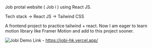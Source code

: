 Job protal website ( Job i ) using React JS.

Tech stack 
  -> React JS
  -> Tailwind CSS

A frontend project to practice tailwind + react. Now I am eager to learn motion library like Framer Motion and add to this project sooner.

![Jobi](https://github.com/HtutKyaw99/job-search/assets/71307967/589aa5ed-e9ee-43f0-b5ba-99150d05a3fc)
Demo Link - https://jobi-hk.vercel.app/
